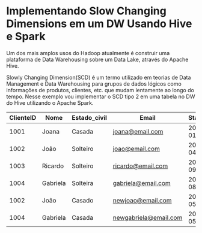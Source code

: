 #  Implementando Slow Changing Dimensions em um DW Usando Hive e Spark

Um dos mais amplos usos do Hadoop atualmente é construir uma plataforma de Data Warehousing sobre um Data Lake, através do Apache Hive.

Slowly Changing Dimension(SCD) é um termo utilizado em teorias de Data Management e Data Warehousing para grupos de dados lógicos como informações de produtos, clientes, etc. que mudam lentamente ao longo do tempo. Nesse exemplo vou implementar o SCD tipo 2 em uma tabela no DW do Hive utilizando o Apache Spark.


| ClienteID | Nome | Estado_civil | Email | Start_date | Final_date | Situation |
| --- | --- | --- | --- | --- | --- | --- |
| 1001 | Joana | Casada | joana@email.com | 2010-01-03 | 9999-12-30 | ativo |
| 1002 | João | Solteiro | joao@email.com | 2015-04-19 | 2020-05-17| expirado |
| 1003 | Ricardo | Solteiro | ricardo@email.com | 2012-09-30 | 2020-05-17 | expirado |
| 1004 | Gabriela | Solteira | gabriela@email.com | 2014-08-05 | 2020-05-17 | expirado |
| 1002 | João	| Casado | newjoao@email.com | 2020-05-17 | 9999-12-30 | ativo
| 1004 | Gabriela	| Casada | newgabriela@email.com | 2020-05-17 | 9999-12-30 | ativo
